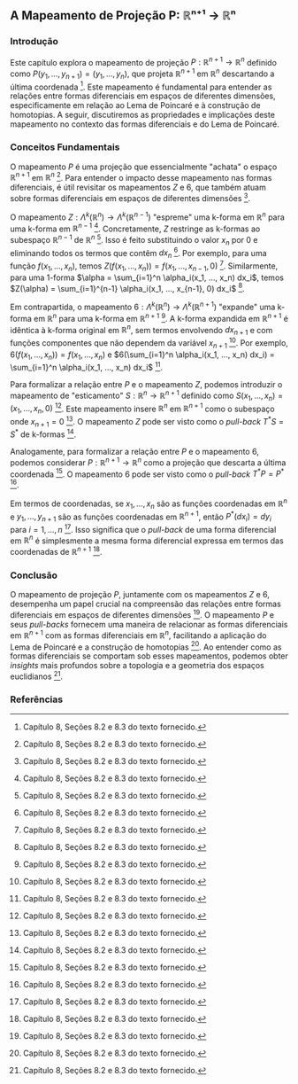 ## A Mapeamento de Projeção P: ℝⁿ⁺¹ → ℝⁿ

### Introdução
Este capítulo explora o mapeamento de projeção $P: \mathbb{R}^{n+1} \rightarrow \mathbb{R}^n$ definido como $P(y_1, ..., y_{n+1}) = (y_1, ..., y_n)$, que projeta $\mathbb{R}^{n+1}$ em $\mathbb{R}^n$ descartando a última coordenada [^1]. Este mapeamento é fundamental para entender as relações entre formas diferenciais em espaços de diferentes dimensões, especificamente em relação ao Lema de Poincaré e à construção de homotopias. A seguir, discutiremos as propriedades e implicações deste mapeamento no contexto das formas diferenciais e do Lema de Poincaré.

### Conceitos Fundamentais
O mapeamento $P$ é uma projeção que essencialmente "achata" o espaço $\mathbb{R}^{n+1}$ em $\mathbb{R}^n$ [^1]. Para entender o impacto desse mapeamento nas formas diferenciais, é útil revisitar os mapeamentos $Z$ e $6$, que também atuam sobre formas diferenciais em espaços de diferentes dimensões [^1].

O mapeamento $Z: \Lambda^k(\mathbb{R}^n) \rightarrow \Lambda^k(\mathbb{R}^{n-1})$ "espreme" uma k-forma em $\mathbb{R}^n$ para uma k-forma em $\mathbb{R}^{n-1}$ [^1]. Concretamente, $Z$ restringe as k-formas ao subespaço $\mathbb{R}^{n-1}$ de $\mathbb{R}^n$ [^1]. Isso é feito substituindo o valor $x_n$ por 0 e eliminando todos os termos que contêm $dx_n$ [^1]. Por exemplo, para uma função $f(x_1, ..., x_n)$, temos $Z(f(x_1, ..., x_n)) = f(x_1, ..., x_{n-1}, 0)$ [^1]. Similarmente, para uma 1-forma $\alpha = \sum_{i=1}^n \alpha_i(x_1, ..., x_n) dx_i$, temos $Z(\alpha) = \sum_{i=1}^{n-1} \alpha_i(x_1, ..., x_{n-1}, 0) dx_i$ [^1].

Em contrapartida, o mapeamento $6: \Lambda^k(\mathbb{R}^n) \rightarrow \Lambda^k(\mathbb{R}^{n+1})$ "expande" uma k-forma em $\mathbb{R}^n$ para uma k-forma em $\mathbb{R}^{n+1}$ [^1]. A k-forma expandida em $\mathbb{R}^{n+1}$ é idêntica à k-forma original em $\mathbb{R}^n$, sem termos envolvendo $dx_{n+1}$ e com funções componentes que não dependem da variável $x_{n+1}$ [^1]. Por exemplo, $6(f(x_1, ..., x_n)) = f(x_1, ..., x_n)$ e $6(\sum_{i=1}^n \alpha_i(x_1, ..., x_n) dx_i) = \sum_{i=1}^n \alpha_i(x_1, ..., x_n) dx_i$ [^1].

Para formalizar a relação entre $P$ e o mapeamento $Z$, podemos introduzir o mapeamento de "esticamento" $S: \mathbb{R}^n \rightarrow \mathbb{R}^{n+1}$ definido como $S(x_1, ..., x_n) = (x_1, ..., x_n, 0)$ [^1]. Este mapeamento insere $\mathbb{R}^n$ em $\mathbb{R}^{n+1}$ como o subespaço onde $x_{n+1} = 0$ [^1]. O mapeamento $Z$ pode ser visto como o *pull-back* $T^*S = S^*$ de k-formas [^1].

Analogamente, para formalizar a relação entre $P$ e o mapeamento $6$, podemos considerar $P: \mathbb{R}^{n+1} \rightarrow \mathbb{R}^n$ como a projeção que descarta a última coordenada [^1]. O mapeamento $6$ pode ser visto como o *pull-back* $T^*P = P^*$ [^1].

Em termos de coordenadas, se $x_1, ..., x_n$ são as funções coordenadas em $\mathbb{R}^n$ e $y_1, ..., y_{n+1}$ são as funções coordenadas em $\mathbb{R}^{n+1}$, então $P^*(dx_i) = dy_i$ para $i = 1, ..., n$ [^1]. Isso significa que o *pull-back* de uma forma diferencial em $\mathbb{R}^n$ é simplesmente a mesma forma diferencial expressa em termos das coordenadas de $\mathbb{R}^{n+1}$ [^1].

### Conclusão
O mapeamento de projeção $P$, juntamente com os mapeamentos $Z$ e $6$, desempenha um papel crucial na compreensão das relações entre formas diferenciais em espaços de diferentes dimensões [^1]. O mapeamento $P$ e seus *pull-backs* fornecem uma maneira de relacionar as formas diferenciais em $\mathbb{R}^{n+1}$ com as formas diferenciais em $\mathbb{R}^n$, facilitando a aplicação do Lema de Poincaré e a construção de homotopias [^1]. Ao entender como as formas diferenciais se comportam sob esses mapeamentos, podemos obter *insights* mais profundos sobre a topologia e a geometria dos espaços euclidianos [^1].

### Referências
[^1]: Capítulo 8, Seções 8.2 e 8.3 do texto fornecido.
<!-- END -->